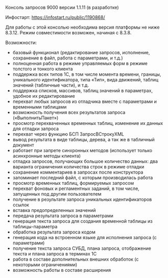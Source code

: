 Консоль запросов 9000 версии 1.1.11 (в разработке)

Инфостарт: https://infostart.ru/public/1190868/

Для работы с этой консолью необходима версия платформы не ниже 8.3.12.
Режим совместимости возможен, начиная с 8.3.8.

Возможности:

- базовый функционал (редактирование запросов, исполнение, сохранение в файл, работа с параметрами, и т.д.)
- полноценная работа в режиме управляемых форм в режиме толстого и тонкого клиента
- поддержка всех типов 1С, в том числе момента времени, границы, уникального идентификатора, типа «Тип», вида движений, таблиц значений (табличные части), и т.д.
- поддержка списков, массивов, таблиц значений в параметрах, удобное их редактирование
- перехват любых запросов из отладчика вместе с параметрами и временными таблицами
- возможность получения всех результатов запроса («ВыполнитьПакет»)
- просмотр перехваченных временных таблиц, изменение их данных для отладки запроса
- перехват через функцию БСП ЗапросВСтрокуXML
- вывод результата в виде таблицы, дерева, а так же в табличный документ
- работает при запрете синхронных методов (использует только асинхронные методы клиента)
- отладка запросов, получающих большое количество данных: два варианта ограничения количества строк в режиме отладки
- сохранение комментариев в запросах после конструктора
- запоминает последний  файл, с которым производилась работа
- просмотр временных таблиц, формируемых запросом
- перехват фоновых и регламентных заданий, в том числе, запущенных под другим пользователем
- получение в результате запроса уникальных идентификаторов ссылок
- вставка предопределенных значений
- передача результата запроса в параметрами
- генерация текста запроса для создания временной таблицы из таблицы-параметра
- обработка результата запроса кодом
- генерация кода на встроенном языке для исполнения запроса (с параметрами)
- получение текста запроса СУБД, плана запроса, отображение текста и плана запроса в терминах 1С
- работа в составе дополнительных внешних обработок (с некоторыми ограничениями)
- возможность работы в составе расширения
